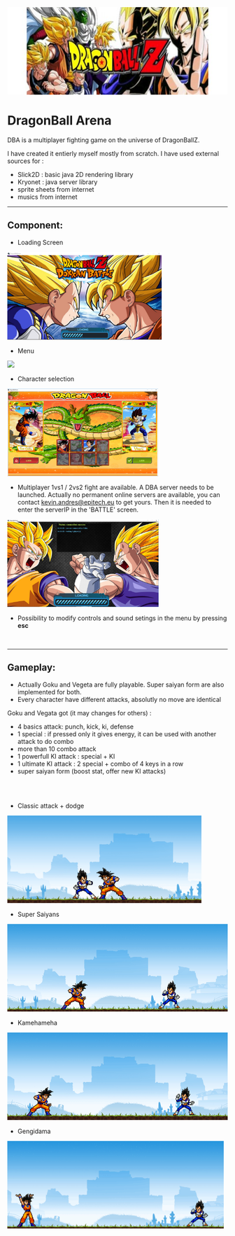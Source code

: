 <img src="README-images/dba-baniere.jpg" width="900" height="200">

# DragonBall Arena

DBA is a multiplayer fighting game on the universe of DragonBallZ.

I have created it entierly myself mostly from scratch.
I have used external sources for :
- Slick2D : basic java 2D rendering library
- Kryonet : java server library
- sprite sheets from internet
- musics from internet



-------------------------------------------------------------------------------------------  
## Component:  


- Loading Screen
<img src="README-images/dba-loading.PNG" height="200">

- Menu
<img src="README-images/dba-menu.gif" height="200">

- Character selection
<img src="README-images/dba-select.PNG" height="200">

- Multiplayer 1vs1 / 2vs2 fight are available. A DBA server needs to be launched. Actually no permanent online servers are available, you can contact kevin.andres@epitech.eu to get yours. Then it is needed to enter the serverIP in the 'BATTLE' screen.
<img src="README-images/dba-online.PNG" height="200">

- Possibility to modify controls and sound setings in the menu by pressing **esc**

<br />

-------------------------------------------------------------------------------------------  
## Gameplay:  

- Actually Goku and Vegeta are fully playable. Super saiyan form are also implemented for both.
- Every character have different attacks, absolutly no move are identical

Goku and Vegata got (it may changes for others) :
- 4 basics attack: punch, kick, ki, defense
- 1 special : if pressed only it gives energy, it can be used with another attack to do combo
- more than 10 combo attack
- 1 powerfull KI attack : special + KI
- 1 ultimate KI attack : 2 special + combo of 4 keys in a row
- super saiyan form (boost stat, offer new KI attacks)
<br />
<br />

- Classic attack + dodge
<img src="README-images/dba-attack1.gif" height="200">

- Super Saiyans
<img src="README-images/dba-attack3.gif" height="200">

- Kamehameha
<img src="README-images/dba-attack2.gif" height="200">

- Gengidama
<img src="ReadMe-images/dba-attack4.gif" height="200">
